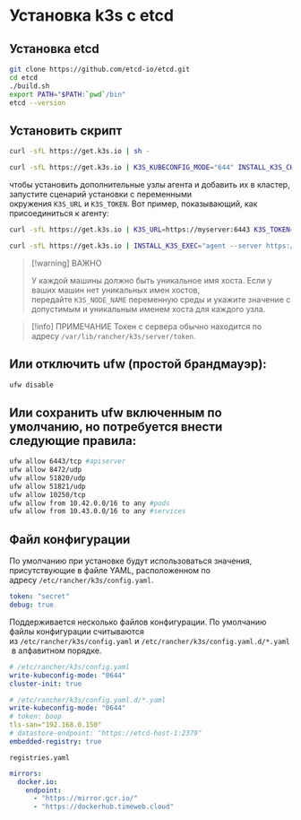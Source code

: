 # Установка k3s с etcd

## Установка etcd

```bash
git clone https://github.com/etcd-io/etcd.git
cd etcd
./build.sh
export PATH="$PATH:`pwd`/bin"
etcd --version
```


## Установить скрипт

```bash
curl -sfL https://get.k3s.io | sh -

curl -sfL https://get.k3s.io | K3S_KUBECONFIG_MODE="644" INSTALL_K3S_CHANNEL=latest INSTALL_K3S_EXEC="server" sh -s -
```

чтобы установить дополнительные узлы агента и добавить их в кластер, запустите сценарий установки с переменными окружения `K3S_URL` и `K3S_TOKEN`. Вот пример, показывающий, как присоединиться к агенту:

```bash
curl -sfL https://get.k3s.io | K3S_URL=https://myserver:6443 K3S_TOKEN=mynodetoken sh -

curl -sfL https://get.k3s.io | INSTALL_K3S_EXEC="agent --server https://k3s.example.com --token mypassword" sh -s -
```

> [!warning] ВАЖНО
> 
> У каждой машины должно быть уникальное имя хоста. Если у ваших машин нет уникальных имен хостов, передайте `K3S_NODE_NAME` переменную среды и укажите значение с допустимым и уникальным именем хоста для каждого узла.

> [!info] ПРИМЕЧАНИЕ
> Токен с сервера обычно находится по адресу `/var/lib/rancher/k3s/server/token`.
## Или отключить ufw (простой брандмауэр):

```bash
ufw disable
```

## Или сохранить ufw включенным по умолчанию, но потребуется внести следующие правила:

```bash
ufw allow 6443/tcp #apiserver
ufw allow 8472/udp
ufw allow 51820/udp
ufw allow 51821/udp
ufw allow 10250/tcp
ufw allow from 10.42.0.0/16 to any #pods
ufw allow from 10.43.0.0/16 to any #services
```

## Файл конфигурации

По умолчанию при установке будут использоваться значения, присутствующие в файле YAML, расположенном по адресу `/etc/rancher/k3s/config.yaml`.

```yaml
token: "secret"
debug: true
```

Поддерживается несколько файлов конфигурации. По умолчанию файлы конфигурации считываются из `/etc/rancher/k3s/config.yaml` и `/etc/rancher/k3s/config.yaml.d/*.yaml` в алфавитном порядке.

```yaml
# /etc/rancher/k3s/config.yaml
write-kubeconfig-mode: "0644"
cluster-init: true

# /etc/rancher/k3s/config.yaml.d/*.yaml
write-kubeconfig-mode: "0644"
# token: boop
tls-san="192.168.0.150"
# datastore-endpoint: "https://etcd-host-1:2379"
embedded-registry: true
```

`registries.yaml`

```yaml
mirrors:
  docker.io:
    endpoint:
      - "https://mirror.gcr.io/"
      - "https://dockerhub.timeweb.cloud"
```
